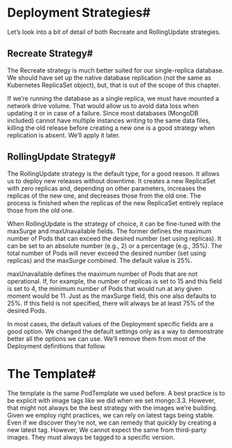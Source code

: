 # Deployment Strategies#
Let’s look into a bit of detail of both Recreate and RollingUpdate strategies.

## Recreate Strategy#
The Recreate strategy is much better suited for our single-replica database. We should have set up the native database replication (not the same as Kubernetes ReplicaSet object), but, that is out of the scope of this chapter.

If we’re running the database as a single replica, we must have mounted a network drive volume. That would allow us to avoid data loss when updating it or in case of a failure. Since most databases (MongoDB included) cannot have multiple instances writing to the same data files, killing the old release before creating a new one is a good strategy when replication is absent. We’ll apply it later.

## RollingUpdate Strategy#
The RollingUpdate strategy is the default type, for a good reason. It allows us to deploy new releases without downtime. It creates a new ReplicaSet with zero replicas and, depending on other parameters, increases the replicas of the new one, and decreases those from the old one. The process is finished when the replicas of the new ReplicaSet entirely replace those from the old one.

When RollingUpdate is the strategy of choice, it can be fine-tuned with the maxSurge and maxUnavailable fields. The former defines the maximum number of Pods that can exceed the desired number (set using replicas). It can be set to an absolute number (e.g., 2) or a percentage (e.g., 35%). The total number of Pods will never exceed the desired number (set using replicas) and the maxSurge combined. The default value is 25%.

maxUnavailable defines the maximum number of Pods that are not operational. If, for example, the number of replicas is set to 15 and this field is set to 4, the minimum number of Pods that would run at any given moment would be 11. Just as the maxSurge field, this one also defaults to 25%. If this field is not specified, there will always be at least 75% of the desired Pods.

In most cases, the default values of the Deployment specific fields are a good option. We changed the default settings only as a way to demonstrate better all the options we can use. We’ll remove them from most of the Deployment definitions that follow.

# The Template#
The template is the same PodTemplate we used before. A best practice is to be explicit with image tags like we did when we set mongo:3.3. However, that might not always be the best strategy with the images we’re building. Given we employ right practices, we can rely on latest tags being stable. Even if we discover they’re not, we can remedy that quickly by creating a new latest tag. However, We cannot expect the same from third-party images. They must always be tagged to a specific version.